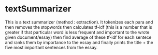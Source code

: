 # textSummarizer
This is a text summarizer (method : extraction). It tokenizes each para and then removes the stopwords then calculates tf-idf (this is a number that is greater if that particular word is less frequent and important to the wrote given document/essay) then find average of these tf-idf for each sentece and ranks them by importance to the essay and finally prints the title + the five most important sentences from the essay.
